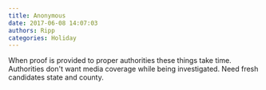 ```yaml
---
title: Anonymous
date: 2017-06-08 14:07:03
authors: Ripp
categories: Holiday
---
```


 When proof is provided to proper authorities these things take time. Authorities don't want media coverage while being investigated. 
Need fresh candidates state and county.